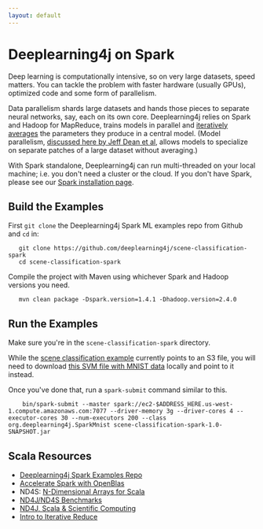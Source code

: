```yaml
---
layout: default
---
```


# Deeplearning4j on Spark

Deep learning is computationally intensive, so on very large datasets, speed matters. You can tackle the problem with faster hardware (usually GPUs), optimized code and some form of parallelism. 

Data parallelism shards large datasets and hands those pieces to separate neural networks, say, each on its own core. Deeplearning4j relies on Spark and Hadoop for MapReduce, trains models in parallel and [iteratively averages](../iterativereduce.html) the parameters they produce in a central model. (Model parallelism, [discussed here by Jeff Dean et al](https://static.googleusercontent.com/media/research.google.com/en//archive/large_deep_networks_nips2012.pdf), allows models to specialize on separate patches of a large dataset without averaging.)

With Spark standalone, Deeplearning4j can run multi-threaded on your local machine; i.e. you don't need a cluster or the cloud. If you don't have Spark, please see our [Spark installation page](../sparkinstall.html).

## <a name="build">Build the Examples</a>

First `git clone` the Deeplearning4j Spark ML examples repo from Github and `cd` in:

       git clone https://github.com/deeplearning4j/scene-classification-spark
       cd scene-classification-spark

Compile the project with Maven using whichever Spark and Hadoop versions you need. 

       mvn clean package -Dspark.version=1.4.1 -Dhadoop.version=2.4.0

## <a name="run">Run the Examples</a>

Make sure you're in the `scene-classification-spark` directory. 

While the [scene classification example](https://github.com/deeplearning4j/scene-classification-spark/blob/master/src/main/java/org/deeplearning4j/SparkMnist.java) currently points to an S3 file, you will need to download [this SVM file with MNIST data](https://raw.githubusercontent.com/deeplearning4j/Canova/master/canova-api/src/test/resources/mnist_svmlight.txt) locally and point to it instead. 

Once you've done that, run a `spark-submit` command similar to this.

        bin/spark-submit --master spark://ec2-$ADDRESS_HERE.us-west-1.compute.amazonaws.com:7077 --driver-memory 3g --driver-cores 4 --executor-cores 30 --num-executors 200 --class org.deeplearning4j.SparkMnist scene-classification-spark-1.0-SNAPSHOT.jar

## Scala Resources

* [Deeplearning4j Spark Examples Repo](https://github.com/deeplearning4j/scene-classification-spark)
* [Accelerate Spark with OpenBlas](../spark-fast-native-binaries.html)
* ND4S: [N-Dimensional Arrays for Scala](https://github.com/deeplearning4j/nd4s)
* [ND4J/ND4S Benchmarks](http://nd4j.org/benchmarking)
* [ND4J, Scala & Scientific Computing](http://nd4j.org/scala.html)
* [Intro to Iterative Reduce](../iterativereduce)

